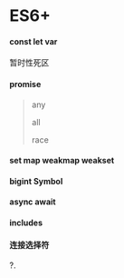 # ES6+

#### const let var

暂时性死区



#### promise

> any
>
> all
>
> race



#### set map weakmap weakset



#### bigint Symbol



#### async await



#### includes



#### 连接选择符

?.







